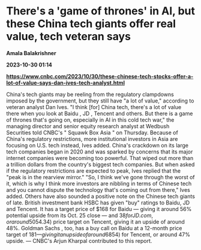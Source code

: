 # There's a 'game of thrones' in AI, but these China tech giants offer real value, tech veteran says
**Amala Balakrishner**

**2023-10-30 01:14**

**https://www.cnbc.com/2023/10/30/these-chinese-tech-stocks-offer-a-lot-of-value-says-dan-ives-tech-analyst.html**

China's tech giants may be reeling from the regulatory clampdowns imposed by the government, but they still have "a lot of value," according to veteran analyst Dan Ives. "I think \[for\] China tech, there's a lot of value there when you look at Baidu , JD , Tencent and others. But there is a game of thrones that's going on, especially in AI in this cold tech war," the managing director and senior equity research analyst at Wedbush Securities told CNBC's " Squawk Box Asia " on Thursday. Because of China's regulatory restrictions, more institutional investors in Asia are focusing on U.S. tech instead, Ives added. China's crackdown on its large tech companies began in 2020 and was sparked by concerns that its major internet companies were becoming too powerful. That wiped out more than a trillion dollars from the country's biggest tech companies. But when asked if the regulatory restrictions are expected to peak, Ives replied that the "peak is in the rearview mirror." "So, I think we've gone through the worst of it, which is why I think more investors are nibbling in terms of Chinese tech and you cannot dispute the technology that's coming out from there," Ives added. Others have also sounded a positive note on the Chinese tech giants of late. British investment bank HSBC has given "buy" ratings to Baidu, JD and Tencent. It has a target price of $168 for Baidu — giving it around 56% potential upside from its Oct. 25 close — and $38 for JD.com, or around 50% upside. HSBC has a 425 Hong Kong dollar ($54.34) price target on Tencent, giving it an upside of around 48%. Goldman Sachs , too, has a buy call on Baidu at a 12-month price target of $181 — giving it an upside of around 68% and 423 Hong Kong dollars ($54) for Tencent, or around 47% upside. — CNBC's Arjun Kharpal contributed to this report.